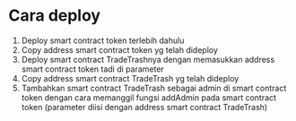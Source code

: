 Cara deploy
================
1. Deploy smart contract token terlebih dahulu
2. Copy address smart contract token yg telah dideploy
3. Deploy smart contract TradeTrashnya dengan memasukkan address smart contract token tadi di parameter
4. Copy address smart contract TradeTrash yg telah dideploy
5. Tambahkan smart contract TradeTrash sebagai admin di smart contract token dengan cara memanggil fungsi addAdmin pada smart contract token (parameter diisi dengan address smart contract TradeTrash)

